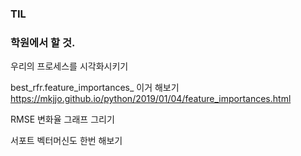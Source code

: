 ### TIL

### 학원에서 할 것.

우리의 프로세스를 시각화시키기

best_rfr.feature_importances_ 이거 해보기\
https://mkjjo.github.io/python/2019/01/04/feature_importances.html

RMSE 변화율 그래프 그리기

서포트 벡터머신도 한번 해보기 

